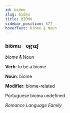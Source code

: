 ```yaml
---
id: biömu
slug: biömu
title: BİÖMU
sidebar_position: 577
hoverText: biome § Noun
---
```


### biömu&emsp;<span kind="abugida">ʋɟɽıƶʃ</span>

*biome* **§** Noun

**Verb**: to be a biome

**Noun**: biome

**Modifier**: biome-related

Portuguese bioma undefined

*Romance Language Family*